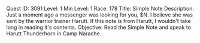 Quest ID: 3091
Level: 1
Min Level: 1
Race: 178
Title: Simple Note
Description: Just a moment ago a messenger was looking for you, $N. I believe she was sent by the warrior trainer Harutt. If this note is from Harutt, I wouldn't take long in reading it's contents.
Objective: Read the Simple Note and speak to Harutt Thunderhorn in Camp Narache.
